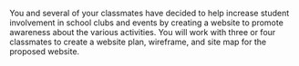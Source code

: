 <!--manual-->
You and several of your classmates have decided to help increase student involvement in school clubs and events by creating a website to promote awareness about the various activities. You will work with three or four classmates to create a website plan, wireframe, and site map for the proposed website.
